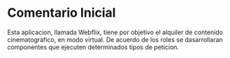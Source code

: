 # Comentario Inicial

Esta aplicacion, llamada Webflix, tiene por objetivo el alquiler de contenido cinematografico, en modo virtual. De acuerdo de los roles se dasarrollaran componentes que ejecuten determinados tipos de peticion.

#